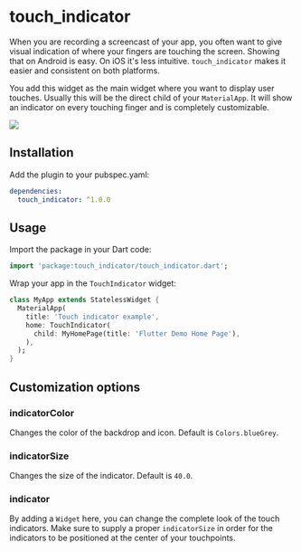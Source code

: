 # touch_indicator

When you are recording a screencast of your app, you often want to give visual indication of where your fingers are touching the screen. Showing that on Android is easy. On iOS it's less intuitive. `touch_indicator` makes it easier and consistent on both platforms.

You add this widget as the main widget where you want to display user touches. Usually this will be the direct child of your `MaterialApp`. It will show an indicator on every touching finger and is completely customizable.

![](https://www.github.com/mardaneus86/touch_indicator/screenshots/touch_indicator_example.gif)

## Installation
Add the plugin to your pubspec.yaml:

```yml
dependencies:
  touch_indicator: ^1.0.0
```

## Usage
Import the package in your Dart code:

```dart
import 'package:touch_indicator/touch_indicator.dart';
```

Wrap your app in the `TouchIndicator` widget:

```dart
class MyApp extends StatelessWidget {
  MaterialApp(
    title: 'Touch indicator example',
    home: TouchIndicator(
      child: MyHomePage(title: 'Flutter Demo Home Page'),
    ),
  );
}
```

## Customization options
### indicatorColor
Changes the color of the backdrop and icon. Default is `Colors.blueGrey`.

### indicatorSize
Changes the size of the indicator. Default is `40.0`.

### indicator
By adding a `Widget` here, you can change the complete look of the touch indicators. Make sure to supply a proper `indicatorSize` in order for the indicators to be positioned at the center of your touchpoints.